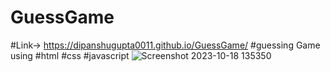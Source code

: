 # GuessGame
#Link->  https://dipanshugupta0011.github.io/GuessGame/
#guessing Game using #html #css #javascript
![Screenshot 2023-10-18 135350](https://github.com/dipanshugupta0011/GuessGame/assets/131527196/adc67d15-997b-4b84-b84b-6c086fdec165)

